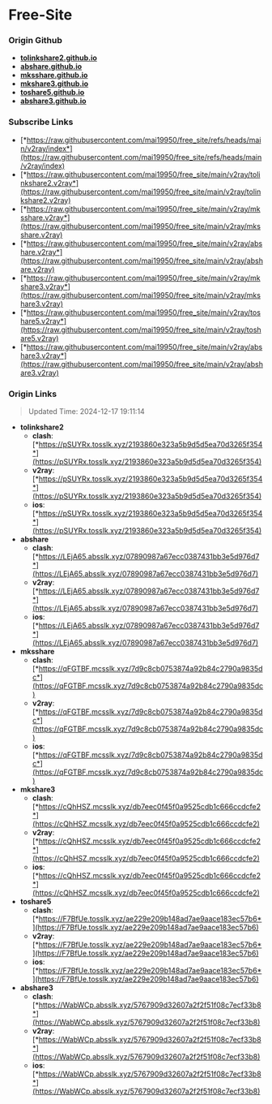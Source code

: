 # Free-Site

### Origin Github

- [**tolinkshare2.github.io**](https://github.com/tolinkshare2/tolinkshare2.github.io)
- [**abshare.github.io**](https://github.com/abshare/abshare.github.io)
- [**mksshare.github.io**](https://github.com/mksshare/mksshare.github.io)
- [**mkshare3.github.io**](https://github.com/mkshare3/mkshare3.github.io)
- [**toshare5.github.io**](https://github.com/toshare5/toshare5.github.io)
- [**abshare3.github.io**](https://github.com/abshare3/abshare3.github.io)

### Subscribe Links

- [*https://raw.githubusercontent.com/mai19950/free_site/refs/heads/main/v2ray/index*](https://raw.githubusercontent.com/mai19950/free_site/refs/heads/main/v2ray/index)
- [*https://raw.githubusercontent.com/mai19950/free_site/main/v2ray/tolinkshare2.v2ray*](https://raw.githubusercontent.com/mai19950/free_site/main/v2ray/tolinkshare2.v2ray)
- [*https://raw.githubusercontent.com/mai19950/free_site/main/v2ray/mksshare.v2ray*](https://raw.githubusercontent.com/mai19950/free_site/main/v2ray/mksshare.v2ray)
- [*https://raw.githubusercontent.com/mai19950/free_site/main/v2ray/abshare.v2ray*](https://raw.githubusercontent.com/mai19950/free_site/main/v2ray/abshare.v2ray)
- [*https://raw.githubusercontent.com/mai19950/free_site/main/v2ray/mkshare3.v2ray*](https://raw.githubusercontent.com/mai19950/free_site/main/v2ray/mkshare3.v2ray)
- [*https://raw.githubusercontent.com/mai19950/free_site/main/v2ray/toshare5.v2ray*](https://raw.githubusercontent.com/mai19950/free_site/main/v2ray/toshare5.v2ray)
- [*https://raw.githubusercontent.com/mai19950/free_site/main/v2ray/abshare3.v2ray*](https://raw.githubusercontent.com/mai19950/free_site/main/v2ray/abshare3.v2ray)

### Origin Links

> Updated Time: 2024-12-17 19:11:14

- **tolinkshare2**
  - **clash**: [*https://pSUYRx.tosslk.xyz/2193860e323a5b9d5d5ea70d3265f354*](https://pSUYRx.tosslk.xyz/2193860e323a5b9d5d5ea70d3265f354)
  - **v2ray**: [*https://pSUYRx.tosslk.xyz/2193860e323a5b9d5d5ea70d3265f354*](https://pSUYRx.tosslk.xyz/2193860e323a5b9d5d5ea70d3265f354)
  - **ios**: [*https://pSUYRx.tosslk.xyz/2193860e323a5b9d5d5ea70d3265f354*](https://pSUYRx.tosslk.xyz/2193860e323a5b9d5d5ea70d3265f354)
- **abshare**
  - **clash**: [*https://LEjA65.absslk.xyz/07890987a67ecc0387431bb3e5d976d7*](https://LEjA65.absslk.xyz/07890987a67ecc0387431bb3e5d976d7)
  - **v2ray**: [*https://LEjA65.absslk.xyz/07890987a67ecc0387431bb3e5d976d7*](https://LEjA65.absslk.xyz/07890987a67ecc0387431bb3e5d976d7)
  - **ios**: [*https://LEjA65.absslk.xyz/07890987a67ecc0387431bb3e5d976d7*](https://LEjA65.absslk.xyz/07890987a67ecc0387431bb3e5d976d7)
- **mksshare**
  - **clash**: [*https://qFGTBF.mcsslk.xyz/7d9c8cb0753874a92b84c2790a9835dc*](https://qFGTBF.mcsslk.xyz/7d9c8cb0753874a92b84c2790a9835dc)
  - **v2ray**: [*https://qFGTBF.mcsslk.xyz/7d9c8cb0753874a92b84c2790a9835dc*](https://qFGTBF.mcsslk.xyz/7d9c8cb0753874a92b84c2790a9835dc)
  - **ios**: [*https://qFGTBF.mcsslk.xyz/7d9c8cb0753874a92b84c2790a9835dc*](https://qFGTBF.mcsslk.xyz/7d9c8cb0753874a92b84c2790a9835dc)
- **mkshare3**
  - **clash**: [*https://cQhHSZ.mcsslk.xyz/db7eec0f45f0a9525cdb1c666ccdcfe2*](https://cQhHSZ.mcsslk.xyz/db7eec0f45f0a9525cdb1c666ccdcfe2)
  - **v2ray**: [*https://cQhHSZ.mcsslk.xyz/db7eec0f45f0a9525cdb1c666ccdcfe2*](https://cQhHSZ.mcsslk.xyz/db7eec0f45f0a9525cdb1c666ccdcfe2)
  - **ios**: [*https://cQhHSZ.mcsslk.xyz/db7eec0f45f0a9525cdb1c666ccdcfe2*](https://cQhHSZ.mcsslk.xyz/db7eec0f45f0a9525cdb1c666ccdcfe2)
- **toshare5**
  - **clash**: [*https://F7BfUe.tosslk.xyz/ae229e209b148ad7ae9aace183ec57b6*](https://F7BfUe.tosslk.xyz/ae229e209b148ad7ae9aace183ec57b6)
  - **v2ray**: [*https://F7BfUe.tosslk.xyz/ae229e209b148ad7ae9aace183ec57b6*](https://F7BfUe.tosslk.xyz/ae229e209b148ad7ae9aace183ec57b6)
  - **ios**: [*https://F7BfUe.tosslk.xyz/ae229e209b148ad7ae9aace183ec57b6*](https://F7BfUe.tosslk.xyz/ae229e209b148ad7ae9aace183ec57b6)
- **abshare3**
  - **clash**: [*https://WabWCp.absslk.xyz/5767909d32607a2f2f51f08c7ecf33b8*](https://WabWCp.absslk.xyz/5767909d32607a2f2f51f08c7ecf33b8)
  - **v2ray**: [*https://WabWCp.absslk.xyz/5767909d32607a2f2f51f08c7ecf33b8*](https://WabWCp.absslk.xyz/5767909d32607a2f2f51f08c7ecf33b8)
  - **ios**: [*https://WabWCp.absslk.xyz/5767909d32607a2f2f51f08c7ecf33b8*](https://WabWCp.absslk.xyz/5767909d32607a2f2f51f08c7ecf33b8)
